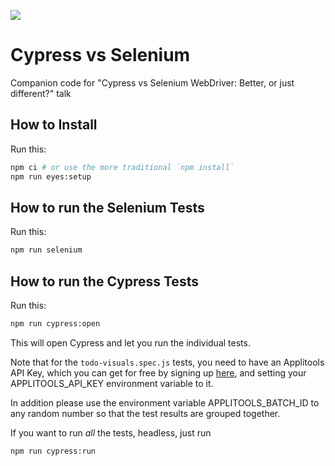 ![](https://github.com/sbmallik/cypress-selenium-demo/workflows/main/badge.svg?event=push)

# Cypress vs Selenium

Companion code for "Cypress vs Selenium WebDriver: Better, or just different?" talk

## How to Install

Run this:

```sh
npm ci # or use the more traditional `npm install`
npm run eyes:setup
```

## How to run the Selenium Tests

Run this:

```sh
npm run selenium
```

## How to run the Cypress Tests

Run this:

```sh
npm run cypress:open
```

This will open Cypress and let you run the individual tests.

Note that for the `todo-visuals.spec.js` tests, you need to have an Applitools API Key, which you can get for free by signing up [here](https://applitools.com/users/register), and setting your APPLITOOLS_API_KEY environment variable to it.

In addition please use the environment variable APPLITOOLS_BATCH_ID to any random number so that the test results are grouped together.

If you want to run _all_ the tests, headless, just run

```sh
npm run cypress:run
```
